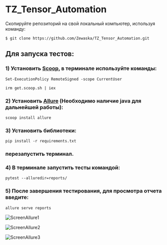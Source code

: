 # TZ_Tensor_Automation

Скопируйте репозиторий на свой локальный компьютер, используя команду:

```
$ git clone https://github.com/Zewaska/TZ_Tensor_Automation.git
```


## Для запуска тестов:
### 1) Установить [Scoop](https://scoop.sh/), в терминале используйте команды: 

```
Set-ExecutionPolicy RemoteSigned -scope CurrentUser
```
```
irm get.scoop.sh | iex
``` 

### 2) Установить [Allure](https://docs.qameta.io/allure-report/) (Необходимо наличие java для дальнейшей работы):

```
scoop install allure
``` 

### 3) Установить библиотеки:
```
pip install -r requirements.txt
``` 
### перезапустить терминал.
### 4) В терминале запустить тесты командой: 

```
pytest --alluredir=reports/
```
### 5) После завершения тестирования, для просмотра отчета введите:
```
allure serve reports
```

![ScreenAllure1](https://i2.paste.pics/9b336476de36d0b747f75f981707187d.png)

![ScreenAllure2](https://i2.paste.pics/39f5ca1132d22e29e2aba99c14dbdbef.png)

![ScreenAllure3](https://i2.paste.pics/d78d45d17e8fc37de342c7bfb47cab55.png)
